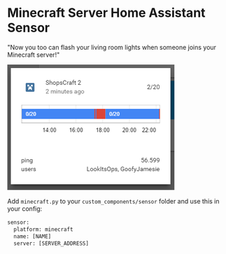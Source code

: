 # Minecraft Server Home Assistant Sensor
"Now you too can flash your living room lights when someone joins your Minecraft server!"

![Screenshot](screenshot.PNG)

Add `minecraft.py` to your `custom_components/sensor` folder and use this in your config:
```
sensor:
  platform: minecraft
  name: [NAME]
  server: [SERVER_ADDRESS]
```
